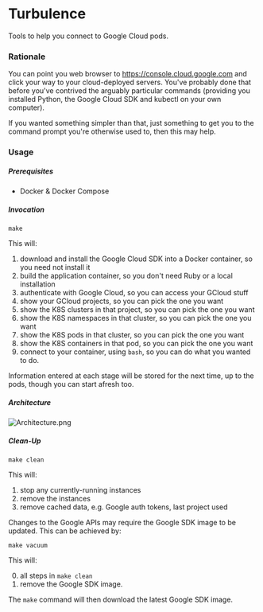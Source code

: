 # Turbulence

Tools to help you connect to Google Cloud pods.

### Rationale

You can point you web browser to https://console.cloud.google.com and click your way to your
cloud-deployed servers. You've probably done that before you've contrived the arguably particular
commands (providing you installed Python, the Google Cloud SDK and kubectl on your own computer).

If you wanted something simpler than that, just something to get you to the command prompt you're
otherwise used to, then this may help.

### Usage

##### Prerequisites

* Docker & Docker Compose

##### Invocation

```
make
```

This will:

1. download and install the Google Cloud SDK into a Docker container, so you need not install it
2. build the application container, so you don't need Ruby or a local installation
3. authenticate with Google Cloud, so you can access your GCloud stuff
4. show your GCloud projects, so you can pick the one you want
5. show the K8S clusters in that project, so you can pick the one you want
6. show the K8S namespaces in that cluster, so you can pick the one you want
7. show the K8S pods in that cluster, so you can pick the one you want
8. show the K8S containers in that pod, so you can pick the one you want
9. connect to your container, using `bash`, so you can do what you wanted to do.

Information entered at each stage will be stored for the next time, up to the pods, though you can start afresh too.

##### Architecture

![Architecture.png](https://user-images.githubusercontent.com/193455/113730435-cf0cba00-96ef-11eb-8b39-466d5fd3c659.png)


##### Clean-Up

```
make clean
```

This will:
1. stop any currently-running instances
2. remove the instances
3. remove cached data, e.g. Google auth tokens, last project used

Changes to the Google APIs may require the Google SDK image to be updated. This can be achieved by:
```
make vacuum
```

This will:

0. all steps in `make clean`
1. remove the Google SDK image.

The `make` command will then download the latest Google SDK image.
